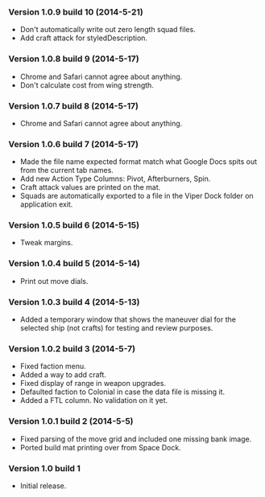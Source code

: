 ### Version 1.0.9 build 10 (2014-5-21)

* Don't automatically write out zero length squad files.
* Add craft attack for styledDescription.

### Version 1.0.8 build 9 (2014-5-17)

* Chrome and Safari cannot agree about anything.
* Don't calculate cost from wing strength.

### Version 1.0.7 build 8 (2014-5-17)

* Chrome and Safari cannot agree about anything.

### Version 1.0.6 build 7 (2014-5-17)

* Made the file name expected format match what Google Docs spits out from the current tab names.
* Add new Action Type Columns: Pivot, Afterburners, Spin.
* Craft attack values are printed on the mat.
* Squads are automatically exported to a file in the Viper Dock folder on application exit.

### Version 1.0.5 build 6 (2014-5-15)

* Tweak margins.

### Version 1.0.4 build 5 (2014-5-14)

* Print out move dials.

### Version 1.0.3 build 4 (2014-5-13)

* Added a temporary window that shows the maneuver dial for the selected ship (not crafts) for testing and review purposes.

### Version 1.0.2 build 3 (2014-5-7)

* Fixed faction menu.
* Added a way to add craft.
* Fixed display of range in weapon upgrades.
* Defaulted faction to Colonial in case the data file is missing it.
* Added a FTL column. No validation on it yet.

### Version 1.0.1 build 2 (2014-5-5)

* Fixed parsing of the move grid and included one missing bank image.
* Ported build mat printing over from Space Dock.

### Version 1.0 build 1

* Initial release.
